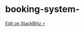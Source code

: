 # booking-system-

[Edit on StackBlitz ⚡️](https://stackblitz.com/edit/train-booking-system-hvfpsm12-wh4tx5)